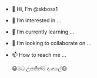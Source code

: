 - 👋 Hi, I’m @skboss1
- 👀 I’m interested in ...
- 🌱 I’m currently learning ...
- 💞️ I’m looking to collaborate on ...
- 📫 How to reach me ...

  😀මට උපතින්ම දාංගලේ😃
<!---
skboss1/skboss1 is a ✨ special ✨ repository because its `README.md` (this file) appears on your GitHub profile.
You can click the Preview link to take a look at your changes.
--->
